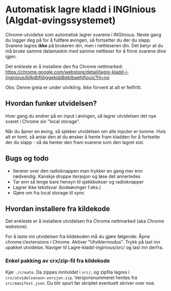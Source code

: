 # Automatisk lagre kladd i INGInious (Algdat-øvingssystemet)

Chrome-utvidelse som automatisk lagrer svarene i INGInious. Neste gang du logger deg på for å fullføre øvingen, så fortsetter du der du slapp. Svarene lagres **ikke** på brukeren din, men i nettleseren din. Det betyr at du må bruke samme datamaskin med samme nettleser for å finne svarene dine igjen.

Det enkleste er å installere den fra Chrome nettmarked: https://chrome.google.com/webstore/detail/lagre-kladd-i-inginious/bilkdbfjjbggekiddbkblbaehjfiocic?hl=no

Obs: Denne greia er under utvikling. Ikke forvent at alt er feilfritt.

## Hvordan funker utvidelsen?

Hver gang du endrer på en input i øvingen, så lagrer utvidelsen det nye svaret i Chrome sin "local storage".

Når du åpner en øving, så sjekker utvidelsen om alle inputer er tomme. Hvis alt er tomt, så antar den at du ønsker å hente fram kladden for å fortsette der du slapp - så da henter den fram svarene som den lagret sist.

## Bugs og todo

* Itererer over den radioknappen man trykker en gang mer enn nødvendig. Kanskje droppe iterasjon og løse det annerledes
* Tar enn så lenge bare hensyn til sjekkbokser og radioknapper
* Lagrer ikke tekstsvar (kodeøvinger f.eks.)
* Gjøre om fra local storage til sync

## Hvordan installere fra kildekode

Det enkleste er å installere utvidelsen fra Chrome nettmarked (aka Chrome webstore).

For å laste inn utvidelsen fra kildekoden må du gjøre følgende: Åpne chrome://extensions i Chrome. Aktiver "Utviklermodus". Trykk på last inn upakket utvidelse. Naviger til Lagre-kladd-inginious/src/ og last inn derfra.

### Enkel pakking av crx/zip-fil fra kildekode

Kjør `./create`. Da zippes innholdet i `src/`, og zipfila lagres i `crx/utvidelsenavn-versjon.zip`. Versjonsnummeret hentes fra `src/manifest.json`. Du blir spurt før skriptet eventuelt skriver over noe.
